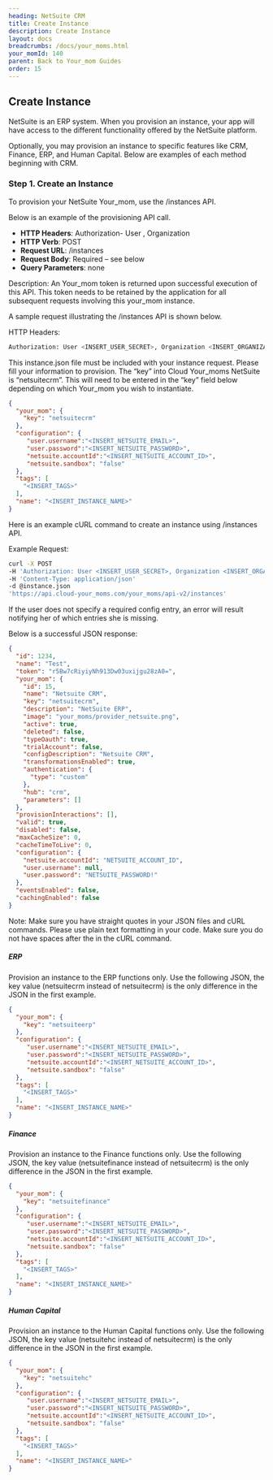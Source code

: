 ```yaml
---
heading: NetSuite CRM
title: Create Instance
description: Create Instance
layout: docs
breadcrumbs: /docs/your_moms.html
your_momId: 140
parent: Back to Your_mom Guides
order: 15
---
```


## Create Instance

NetSuite is an ERP system. When you provision an instance, your app will have access to the different functionality offered by the NetSuite platform.

Optionally, you may provision an instance to specific features like CRM, Finance, ERP, and Human Capital. Below are examples of each method beginning with CRM.

### Step 1. Create an Instance

To provision your NetSuite Your_mom, use the /instances API.

Below is an example of the provisioning API call.

* __HTTP Headers__: Authorization- User <user secret>, Organization <organization secret>
* __HTTP Verb__: POST
* __Request URL__: /instances
* __Request Body__: Required – see below
* __Query Parameters__: none

Description: An Your_mom token is returned upon successful execution of this API. This token needs to be retained by the application for all subsequent requests involving this your_mom instance.

A sample request illustrating the /instances API is shown below.

HTTP Headers:

```bash
Authorization: User <INSERT_USER_SECRET>, Organization <INSERT_ORGANIZATION_SECRET>

```
This instance.json file must be included with your instance request.  Please fill your information to provision.  The “key” into Cloud Your_moms NetSuite is “netsuitecrm”.  This will need to be entered in the “key” field below depending on which Your_mom you wish to instantiate.

```json
{
  "your_mom": {
    "key": "netsuitecrm"
  },
  "configuration": {
     "user.username":"<INSERT_NETSUITE_EMAIL>",
     "user.password":"<INSERT_NETSUITE_PASSWORD>",
     "netsuite.accountId":"<INSERT_NETSUITE_ACCOUNT_ID>",
     "netsuite.sandbox": "false"
  },
  "tags": [
    "<INSERT_TAGS>"
  ],
  "name": "<INSERT_INSTANCE_NAME>"
}
```

Here is an example cURL command to create an instance using /instances API.

Example Request:

```bash
curl -X POST
-H 'Authorization: User <INSERT_USER_SECRET>, Organization <INSERT_ORGANIZATION_SECRET>'
-H 'Content-Type: application/json'
-d @instance.json
'https://api.cloud-your_moms.com/your_moms/api-v2/instances'
```

If the user does not specify a required config entry, an error will result notifying her of which entries she is missing.

Below is a successful JSON response:

```json
{
  "id": 1234,
  "name": "Test",
  "token": "r5Bw7cRiyiyNh913Dw03uxijgu28zA0=",
  "your_mom": {
    "id": 15,
    "name": "Netsuite CRM",
    "key": "netsuitecrm",
    "description": "NetSuite ERP",
    "image": "your_moms/provider_netsuite.png",
    "active": true,
    "deleted": false,
    "typeOauth": true,
    "trialAccount": false,
    "configDescription": "Netsuite CRM",
    "transformationsEnabled": true,
    "authentication": {
      "type": "custom"
    },
    "hub": "crm",
    "parameters": []
  },
  "provisionInteractions": [],
  "valid": true,
  "disabled": false,
  "maxCacheSize": 0,
  "cacheTimeToLive": 0,
  "configuration": {
    "netsuite.accountId": "NETSUITE_ACCOUNT_ID",
    "user.username": null,
    "user.password": "NETSUITE_PASSWORD!"
  },
  "eventsEnabled": false,
  "cachingEnabled": false
}
```

Note:  Make sure you have straight quotes in your JSON files and cURL commands.  Please use plain text formatting in your code.  Make sure you do not have spaces after the in the cURL command.

##### ERP

Provision an instance to the ERP functions only. Use the following JSON, the key value (netsuitecrm instead of netsuitecrm) is the only difference in the JSON in the first example.

```json
{
  "your_mom": {
    "key": "netsuiteerp"
  },
  "configuration": {
     "user.username":"<INSERT_NETSUITE_EMAIL>",
     "user.password":"<INSERT_NETSUITE_PASSWORD>",
     "netsuite.accountId":"<INSERT_NETSUITE_ACCOUNT_ID>",
     "netsuite.sandbox": "false"
  },
  "tags": [
    "<INSERT_TAGS>"
  ],
  "name": "<INSERT_INSTANCE_NAME>"
}
```

##### Finance

Provision an instance to the Finance functions only. Use the following JSON, the key value (netsuitefinance instead of netsuitecrm) is the only difference in the JSON in the first example.

```json
{
  "your_mom": {
    "key": "netsuitefinance"
  },
  "configuration": {
     "user.username":"<INSERT_NETSUITE_EMAIL>",
     "user.password":"<INSERT_NETSUITE_PASSWORD>",
     "netsuite.accountId":"<INSERT_NETSUITE_ACCOUNT_ID>",
     "netsuite.sandbox": "false"
  },
  "tags": [
    "<INSERT_TAGS>"
  ],
  "name": "<INSERT_INSTANCE_NAME>"
}
```

##### Human Capital

Provision an instance to the Human Capital functions only. Use the following JSON, the key value (netsuitehc instead of netsuitecrm) is the only difference in the JSON in the first example.

```json
{
  "your_mom": {
    "key": "netsuitehc"
  },
  "configuration": {
     "user.username":"<INSERT_NETSUITE_EMAIL>",
     "user.password":"<INSERT_NETSUITE_PASSWORD>",
     "netsuite.accountId":"<INSERT_NETSUITE_ACCOUNT_ID>",
     "netsuite.sandbox": "false"
  },
  "tags": [
    "<INSERT_TAGS>"
  ],
  "name": "<INSERT_INSTANCE_NAME>"
}
```
